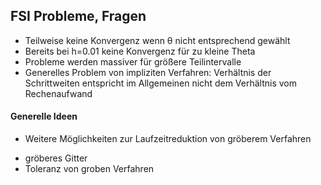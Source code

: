 ## FSI Probleme, Fragen
* Teilweise keine Konvergenz wenn θ nicht entsprechend gewählt
* Bereits bei h=0.01 keine Konvergenz für zu kleine Theta
* Probleme werden massiver für größere Teilintervalle
* Generelles Problem von impliziten Verfahren: Verhältnis der Schrittweiten entspricht im Allgemeinen nicht dem Verhältnis vom Rechenaufwand
#### Generelle Ideen
* Weitere Möglichkeiten zur Laufzeitreduktion von gröberem Verfahren
 - gröberes Gitter
 - Toleranz von groben Verfahren
